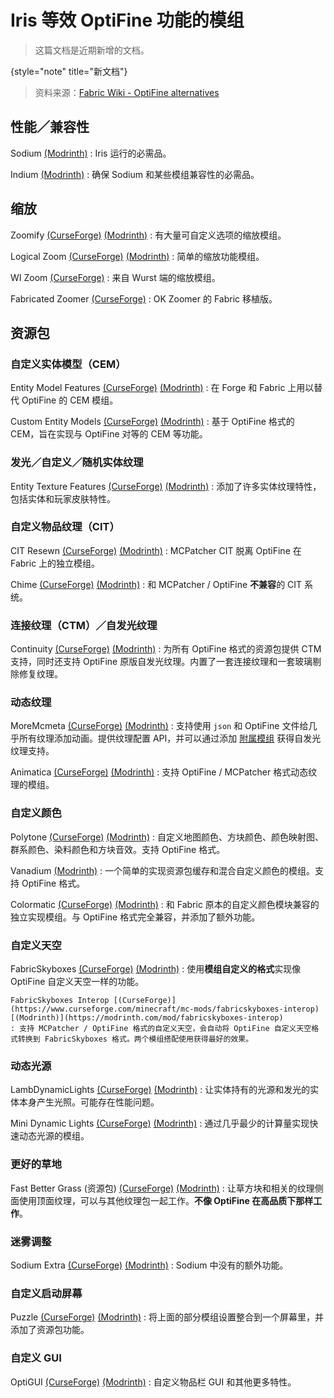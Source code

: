 # Iris 等效 OptiFine 功能的模组

> 这篇文档是近期新增的文档。
>
{style="note" title="新文档"}

> 资料来源：[Fabric Wiki - OptiFine alternatives](https://fabricmc.net/wiki/community:optifine_alternatives#performance)

## 性能／兼容性

Sodium [(Modrinth)](https://modrinth.com/mod/sodium)
: Iris 运行的必需品。

Indium [(Modrinth)](https://modrinth.com/mod/indium)
: 确保 Sodium 和某些模组兼容性的必需品。

## 缩放

Zoomify [(CurseForge)](https://www.curseforge.com/minecraft/mc-mods/zoomify) [(Modrinth)](https://modrinth.com/mod/zoomify)
: 有大量可自定义选项的缩放模组。

Logical Zoom [(CurseForge)](https://www.curseforge.com/minecraft/mc-mods/logical-zoom) [(Modrinth)](https://modrinth.com/mod/logical-zoom)
: 简单的缩放功能模组。

WI Zoom [(CurseForge)](https://www.curseforge.com/minecraft/mc-mods/wi-zoom)
: 来自 Wurst 端的缩放模组。

Fabricated Zoomer [(CurseForge)](https://www.curseforge.com/minecraft/mc-mods/fabricated-zoomer)
: OK Zoomer 的 Fabric 移植版。

## 资源包

### 自定义实体模型（CEM）

Entity Model Features [(CurseForge)](https://www.curseforge.com/minecraft/mc-mods/entity-model-features) [(Modrinth)](https://modrinth.com/mod/entity-model-features)
: 在 Forge 和 Fabric 上用以替代 OptiFine 的 CEM 模组。

Custom Entity Models [(CurseForge)](https://www.curseforge.com/minecraft/mc-mods/custom-entity-models-cem) [(Modrinth)](https://modrinth.com/mod/cem)
: 基于 OptiFine 格式的 CEM，旨在实现与 OptiFine 对等的 CEM 等功能。

### 发光／自定义／随机实体纹理

Entity Texture Features [(CurseForge)](https://www.curseforge.com/minecraft/mc-mods/entity-texture-features-fabric) [(Modrinth)](https://modrinth.com/mod/entitytexturefeatures)
: 添加了许多实体纹理特性，包括实体和玩家皮肤特性。

### 自定义物品纹理（CIT）

CIT Resewn [(CurseForge)](https://www.curseforge.com/minecraft/mc-mods/cit-resewn) [(Modrinth)](https://modrinth.com/mod/cit-resewn)
: MCPatcher CIT 脱离 OptiFine 在 Fabric 上的独立模组。

Chime [(CurseForge)](https://www.curseforge.com/minecraft/mc-mods/chime-fabric) [(Modrinth)](https://modrinth.com/mod/chime)
: 和 MCPatcher / OptiFine **不兼容**的 CIT 系统。

### 连接纹理（CTM）／自发光纹理

Continuity [(CurseForge)](https://www.curseforge.com/minecraft/mc-mods/continuity) [(Modrinth)](https://modrinth.com/mod/continuity)
: 为所有 OptiFine 格式的资源包提供 CTM 支持，同时还支持 OptiFine 原版自发光纹理。内置了一套连接纹理和一套玻璃剔除修复纹理。

### 动态纹理

MoreMcmeta [(CurseForge)](https://www.curseforge.com/minecraft/mc-mods/moremcmeta-fabric) [(Modrinth)](https://modrinth.com/mod/moremcmeta)
: 支持使用 `json` 和 OptiFine 文件给几乎所有纹理添加动画。提供纹理配置 API，并可以通过添加 [附属模组](https://www.curseforge.com/minecraft/mc-mods/moremcmeta-emissive-fabric) 获得自发光纹理支持。

Animatica [(CurseForge)](https://curseforge.com/minecraft/mc-mods/animatica) [(Modrinth)](https://modrinth.com/mod/animatica)
: 支持 OptiFine / MCPatcher 格式动态纹理的模组。

### 自定义颜色

Polytone [(CurseForge)](https://www.curseforge.com/minecraft/mc-mods/polytone) [(Modrinth)](https://modrinth.com/mod/polytone)
: 自定义地图颜色、方块颜色、颜色映射图、群系颜色、染料颜色和方块音效。支持 OptiFine 格式。

Vanadium [(Modrinth)](https://modrinth.com/mod/vanadium)
: 一个简单的实现资源包缓存和混合自定义颜色的模组。支持 OptiFine 格式。

Colormatic [(CurseForge)](https://www.curseforge.com/minecraft/mc-mods/colormatic) [(Modrinth)](https://modrinth.com/mod/colormatic)
: 和 Fabric 原本的自定义颜色模块兼容的独立实现模组。与 OptiFine 格式完全兼容，并添加了额外功能。

### 自定义天空

FabricSkyboxes [(CurseForge)](https://www.curseforge.com/minecraft/mc-mods/fabricskyboxes) [(Modrinth)](https://modrinth.com/mod/fabricskyboxes)
: 使用**模组自定义的格式**实现像 OptiFine 自定义天空一样的功能。

    FabricSkyboxes Interop [(CurseForge)](https://www.curseforge.com/minecraft/mc-mods/fabricskyboxes-interop) [(Modrinth)](https://modrinth.com/mod/fabricskyboxes-interop)
    : 支持 MCPatcher / OptiFine 格式的自定义天空，会自动将 OptiFine 自定义天空格式转换到 FabricSkyboxes 格式。两个模组搭配使用获得最好的效果。

### 动态光源

LambDynamicLights [(CurseForge)](https://www.curseforge.com/minecraft/mc-mods/lambdynamiclights) [(Modrinth)](https://modrinth.com/mod/lambdynamiclights)
: 让实体持有的光源和发光的实体本身产生光照。可能存在性能问题。

Mini Dynamic Lights [(CurseForge)](https://www.curseforge.com/minecraft/mc-mods/mini-dynamic-lights) [(Modrinth)](https://modrinth.com/mod/mdl)
: 通过几乎最少的计算量实现快速动态光源的模组。

### 更好的草地

Fast Better Grass (资源包) [(CurseForge)](https://www.curseforge.com/minecraft/texture-packs/fast-better-grass) [(Modrinth)](https://modrinth.com/resourcepack/fast-better-grass)
: 让草方块和相关的纹理侧面使用顶面纹理，可以与其他纹理包一起工作。**不像 OptiFine 在高品质下那样工作**。

### 迷雾调整

Sodium Extra [(CurseForge)](https://www.curseforge.com/minecraft/mc-mods/sodium-extra) [(Modrinth)](https://modrinth.com/mod/sodium-extra)
: Sodium 中没有的额外功能。

### 自定义启动屏幕

Puzzle [(CurseForge)](https://www.curseforge.com/minecraft/mc-mods/puzzle) [(Modrinth)](https://modrinth.com/mod/puzzle)
: 将上面的部分模组设置整合到一个屏幕里，并添加了资源包功能。

### 自定义 GUI

OptiGUI [(CurseForge)](https://www.curseforge.com/minecraft/mc-mods/optigui) [(Modrinth)](https://modrinth.com/mod/optigui)
: 自定义物品栏 GUI 和其他更多特性。
